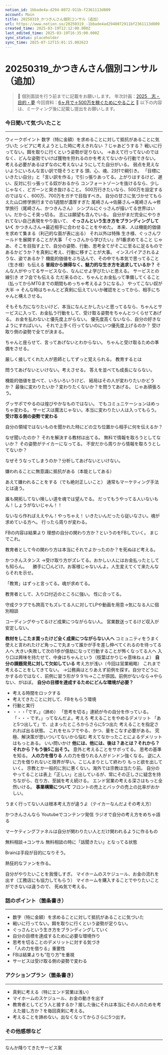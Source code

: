 ```yaml
---
notion_id: 1bbade4a-d294-8072-911b-f2361113d809
account: Main
title: 20250319_かつきんさん個別コンサル（追加）
url: https://www.notion.so/20250319_-1bbade4ad2948072911bf2361113d809
created_time: 2025-03-19T12:12:00.000Z
last_edited_time: 2025-03-19T16:35:00.000Z
sync_status: placeholder
sync_time: 2025-07-12T15:01:15.002623
---
```

# 20250319_かつきんさん個別コンサル（追加）

> 📌 個別面談を行う前までに記載をお願いします。
年次計画：[2025　志・目的・夢](https://www.notion.so/171ade4ad29480b0b19ce885b78815f3) 
今回資料：[6ヶ月で＋500万を稼ぐためにやること](https://www.notion.so/1acade4ad294803ea881feb3f4344701) 
> 📌 以下の内容は、ミーティング後に記載し提出をお願いします。
### 今日聞いて気づいたこと
---
ウィークポイント
  数字（特に金額）を求めることに対して抵抗があることに気づいた
シビアに考えようとした時に考えきれない
  ？じゃあどうする？
  戦いに行ってない。餌を取りに行くという姿勢が足りない。
→あえて行ってないのではなく、どんな姿勢でいけば獲物を狩れるのかを考えてないから行動できない。
  考える必要があるはずなのに考えないようにしてた自分がいる。
弱点を見えないようにいろんな言い訳で隠そうとする
頭、心、魂、2対1で綱引き。
「目標にいきたい自分」と「言い訳を作る」で引っ張りあってる。上がりはするけど、遅い、反対に引っ張ってる奴がおるから
コンフォートゾーンを抜けるなら、少しじゃなく、どガーンと突き抜けること。
500万行きたいなら、500万を設定するのではなく、600万、700万をガチで目指すべき。
自分の甘さに気づかせてもらえた山口修学旅行までの1週間が濃厚すぎた
尾崎さん→佐藤さん→尾崎さん→修学旅行（尾崎さん、かつきんさん）
シンプルにぐっさんが描いてる世界はいい。だからこそ突っ切る。
志には願望も含んでいる。
自分がまだ完全にやりきれてない自己表現をやり抜いて、
**ぐっさんという生き方をブランディングしていく**
かつきんさん→最近相手に合わせることをやめた。
本来、人は機能的価値を求めて集まる（利己的な面が表に出る）
それ以外は特殊
生き様、ぐっさんワールドを展開することが大事
「ぐっさんから学びたい」が1番求めてること
じゃあ、そこを目指す上で、自分の姿勢、行動、思考全てがそこに至るに足るものであるかどうか？を真剣に考え、行動に移すことが大事。
インスパイアされるような、姿であるか？
機能的価値をぶち込んで、その中でも本気で思ってること（生き様）も伝える
**普段から損得なく、魅力的な生き方を追求しているか？**
そんな人がやってるサービスなら、なんにせよ学びたいと思える。
サービスとの線引き
  オフ会でも伝える
  ただ来るのと、ちゃんとお金払って準備してくること（払ってからMTGまでの期間もめっちゃ考えるようになる。）
  やってこない奴が大半 → そんな時はちゃんとど真剣に伝えていいか確認をとってから、相手にちゃんと構えさせる。
  
  そもそも力になりたいけど、本当になんとかしたいと思ってるなら、ちゃんとサービスに入って、お金払う行動をして、受け取る姿勢をちゃんとつくらせてあげる。
  お金を払わないと優先度上がらない。
  優先度高くないなら、自分の好きなようにすればいい。
  それで上手く行ってないのにいつ優先度上げるのか？
  受け取り側の姿勢で全てが決まる。
  
  ちゃんと座らせて、言ってあげないとわからない。
  ちゃんと受け取るための準備をさせる。
  
  厳しく接してくれた人が恩師としてずっと覚えられる。
  教育するとは
  
  問うてあげないといけない。考えさせる。
  答えを並べても成長にならない。
  
  機能的価値を並べて、いろいろいうけど、
結局はその人が変わりたいかどうか？
  最後に変わりたいか？変わりたくないか？を問うてあげる。
  じゃあ頑張ろう。
  
  グッサポでやるのは煌びやかなものではない。
でもコミュニケーションはめっちゃ変わる。
サービスは魔法じゃない。本当に変わりたい人は入ってもらう。
  **受け取る側の姿勢で変わる**
  
  自分の領域ではないものを聞かれた時にどの立ち位置から相手に何を伝えるか？
  
  なぜ聞いたのか？
それを解決する教材は出てる。
無料で情報を取ろうとしてないか？
その姿勢がテイカーになってる。
不安だから周りから情報を取ろうとしてないか？
  
  なぜそうなってしまうのか？分析してあげないといけない。
  
  嫌われることに無意識に抵抗がある（本能としてある）
  
  あえて嫌われることをする（でも絶対正しいこと）
  通常もマーケティング手法とは違う。
  
  誰も開拓してない険しい道を魂では望んでる。
  だってもうやってる人いないもん！しょうがないじゃん！！
  
  ないなら作ればええやん！やっちゃえ！
  いきたいんだったら従いなさい。魂が求めている方へ。
  行ったら周りが変わる。
  
  FBの内容は結果より
  理想の自分の関わり方か？というのをFBしていく。
  まじでこれ。
  
  教育者として今の関わり方は本当にそれでよかったのか？を死ぬほど考える。
  
  かつきんスタンス
→受け取り方がズレてる。おかしい人にはお金払ったとしても知らん。
　勝手に〇んどけ。お客様じゃないんよ。人生変えてくて来たんならそれを示せ。
  
  「教育」はずっと言ってる。魂が求めてる。
  
  
  教育者として、入り口付近のところに強い。
  性に合ってる。
  
  守成クラブでも誇高でもズレてる人に対してLPや動画を用意→気になる人に個別相談
  
  コーディングやってるけど成果につながらない人。
  営業数送ってるけど収入が安定しない。
  
**教材をしこたま買ったけど全く成果につながらない人へ**
  コミュニティをうまく使えと言われたけど角っこで丸まって誰かが手を差し伸べてくれるのを待ってる人へ
  大きい失敗して次の1歩が億劫になって行動することが怖くなってる人へ
  入り口は興味を持たせて、中身はちゃんという（枝葉ばかりじゃ意味ねぇよ）
**自分の課題発見に対して欠如している**
  考え方が浅い（今回は営業戦略）
  これまで考えることをしてきてない。
  →公務員はとりあえず前例を探す。自分でどうにかするのではなく、前例に習う形が９９％→ここが原因。前例がないなら→やらない、がほぼ。
**自分の目標を達成するためにどんな環境が必要？**
  - 考える時間をロックする
  - 考えてきたことに対して、FBをもらう環境
  - 行動と実行
  - ・・・「です。」（諦め）
  「思考を切る」連続が今の自分を作っている。
  「・・・です。」ってなんだよ。考えろ
  考えることをやめるデメリット
  「あと5つ出して」で、止まったところからさらに5つ出た
  考えることを指定されれば出る状態。
  これをセルフでやる、かつ、量をこなす必要がある。
  究極、解決策が思いついてないから悩む
  考えてなかったことによるデメリットはもっとある。
  いい問いかけ
  **他には、他には、後は？あとは？それから？それから？もう後5こ出そう。**
  意外と考えることをサボってる。
  思考の基準を知る。
**人の力を借りる**
  人の力を借りれる人がドンドン強くなる。
  逆に人に力を借りれないと限界が早い。こじんまりとして終わり
もっと欲を出していく。
宗教とか一般的に別に悪くない。海外では宗教は当たり前。
自分のやってることは表上「正しい」と出しているが、常にその正しさに疑念を持ちながら、在り方、至誠を考え続ける。
エンド営業の考える深さはもっと全然いける。
**事業構築について**
  フロントの売上とバックの売上の比率がおかしい。
  
  うまく行ってない人は根本考え方が違うよ（テイカーなんだよその考え方）
  
  かつきんさんなら
  Youtubeでコンテンツ発信
  ラジオで自分の考え方をめちゃ語る
  
  マーケティングファネルは自分が関わりたい人とだけ関われるように作るもの
  
  無料相談→コンサル
  無料相談の時に「話聞きたい」となってる状態
  
  Brainは手段が目的になりそう。
  
  熱狂的なファンを作る。
  
  自分がやりたいことを我慢しすぎ。
マイホームのスケジュール、お金の流れを出す（工務店にも協力してもらう）
マイホームを購入することでやりたいことができないは違うので、
死ぬ気で考える。
### 話のポイント（箇条書き）
---
- 数字（特に金額）を求めることに対して抵抗があることに気づいた
- 戦いに行ってない。餌を取りに行くという姿勢が足りない。
- ぐっさんという生き方をブランディングしていく
- 自分の目標を達成するために必要な環境作り
- 思考を切ることのデメリットに対する気づき
- 「人の力を借りる」重要性
- FBは結果よりも”在り方”を重視
- サービスは受け取る側の姿勢で変わる
### アクションプラン（箇条書き）
---
- 真剣に考える（特にエンド営業は浅い）
- マイホームのスケジュール、お金の動きを出す
- 教育者としてどう人と接するか？接した後にそれは本当にその人のためを考えた接し方か？を毎回真剣に考える。
- 考えることを諦めない。出なくなってからさらに5つ出す。
### その他感想など
---
なんか降りてきたサービス案